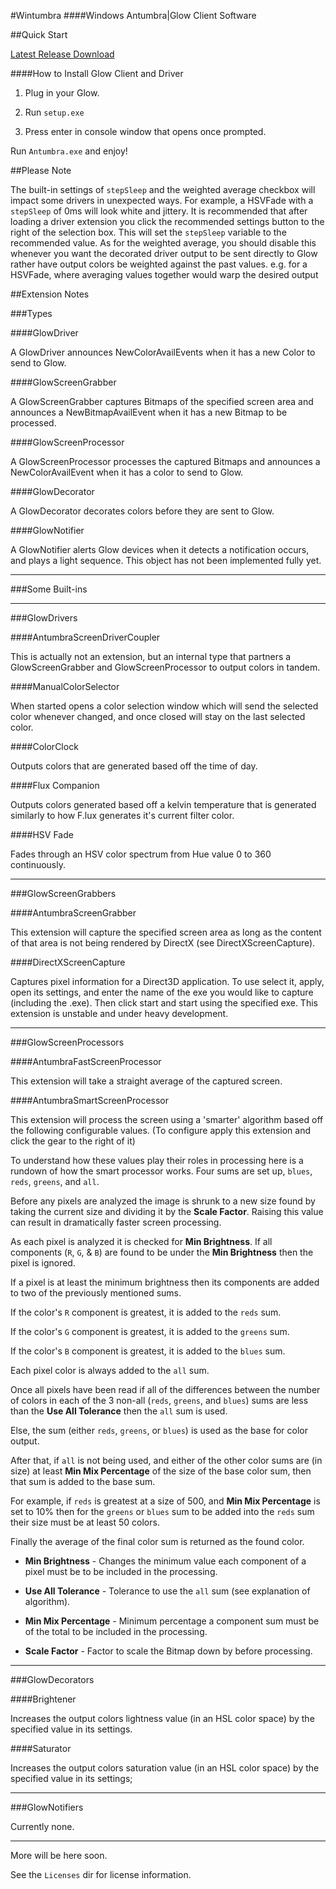 #Wintumbra
####Windows Antumbra|Glow Client Software

##Quick Start

[Latest Release Download](https://github.com/TeamAntumbra/wintumbra/releases/latest)

####How to Install Glow Client and Driver

1) Plug in your Glow.

2) Run `setup.exe`

3) Press enter in console window that opens once prompted.

Run `Antumbra.exe` and enjoy!

##Please Note

The built-in settings of `stepSleep` and the weighted average checkbox will impact some
drivers in unexpected ways. For example, a HSVFade with a `stepSleep` of 0ms will look white and jittery.
It is recommended that after loading a driver extension you click the recommended settings button to the
right of the selection box. This will set the `stepSleep` variable to the recommended value. As for the weighted
average, you should disable this whenever you want the decorated driver output to be sent directly to Glow rather
have output colors be weighted against the past values. 
e.g. for a HSVFade, where averaging values together would warp the desired output

##Extension Notes

###Types

####GlowDriver

A GlowDriver announces NewColorAvailEvents when it has a new Color to 
send to Glow.

####GlowScreenGrabber

A GlowScreenGrabber captures Bitmaps of the specified screen area and announces 
a NewBitmapAvailEvent when it has a new Bitmap to be processed.

####GlowScreenProcessor

A GlowScreenProcessor processes the captured Bitmaps and announces a 
NewColorAvailEvent when it has a color to send to Glow.

####GlowDecorator

A GlowDecorator decorates colors before they are sent to Glow.

####GlowNotifier

A GlowNotifier alerts Glow devices when it detects a notification occurs, and plays a 
light sequence. This object has not been implemented fully yet.

-----------------------

###Some Built-ins

---------

###GlowDrivers


####AntumbraScreenDriverCoupler

This is actually not an extension, but an internal type that partners a GlowScreenGrabber and
GlowScreenProcessor to output colors in tandem.


####ManualColorSelector

When started opens a color selection window which will send the selected color whenever changed,
and once closed will stay on the last selected color.


####ColorClock

Outputs colors that are generated based off the time of day.


####Flux Companion

Outputs colors generated based off a kelvin temperature that is generated similarly to how F.lux generates
it's current filter color.

####HSV Fade

Fades through an HSV color spectrum from Hue value 0 to 360 continuously.

--------

###GlowScreenGrabbers

####AntumbraScreenGrabber

This extension will capture the specified screen area as long as the content of that area
is not being rendered by DirectX (see DirectXScreenCapture).

####DirectXScreenCapture

Captures pixel information for a Direct3D application. To use select it, apply, open its settings, and
enter the name of the exe you would like to capture (including the .exe). Then click start and start using the
specified exe. This extension is unstable and under heavy development.

------

###GlowScreenProcessors

####AntumbraFastScreenProcessor

This extension will take a straight average of the captured screen.

####AntumbraSmartScreenProcessor

This extension will process the screen using a 'smarter' algorithm based off the following 
configurable values. (To configure apply this extension and click the gear to the right of it)

To understand how these values play their roles in processing here is a rundown of how the smart
processor works. Four sums are set up, `blues`, `reds`, `greens`, and `all`. 

Before any pixels are analyzed the image is shrunk to a new size found by taking the current
size and dividing it by the **Scale Factor**. Raising this value can result in dramatically faster
screen processing.

As each pixel is analyzed it is checked for **Min Brightness**. If all components (`R`, `G`, & `B`) are
found to be under the **Min Brightness** then the pixel is ignored.

If a pixel is at least the minimum brightness then its components are added to two of the previously mentioned sums.

If the color's `R` component is greatest, it is added to the `reds` sum.

If the color's `G` component is greatest, it is added to the `greens` sum.

If the color's `B` component is greatest, it is added to the `blues` sum.

Each pixel color is always added to the `all` sum.

Once all pixels have been read if all of the differences between the number of colors in each of the 3 non-all (`reds`, 
`greens`, and `blues`) sums are less than the **Use All Tolerance** then the `all` sum is used.

Else, the sum (either `reds`, `greens`, or `blues`) is used as the base for color output.

After that, if `all` is not being used, and either of the other color sums are (in size) 
at least **Min Mix Percentage** of the size of the base color sum, then that sum is added 
to the base sum.

For example, if `reds` is greatest at a size of 500, and **Min Mix Percentage** is set to 10% then for the `greens` or `blues` sum
to be added into the `reds` sum their size must be at least 50 colors.

Finally the average of the final color sum is returned as the found color.

* **Min Brightness** - Changes the minimum value each component of a pixel must be to be included in the processing.

* **Use All Tolerance** - Tolerance to use the `all` sum (see explanation of algorithm).

* **Min Mix Percentage** - Minimum percentage a component sum must be of the total to be included in the processing.

* **Scale Factor** - Factor to scale the Bitmap down by before processing.

-----

###GlowDecorators

####Brightener

Increases the output colors lightness value (in an HSL color space) by the specified value in its settings.

####Saturator

Increases the output colors saturation value (in an HSL color space) by the specified value in its settings;

-----

###GlowNotifiers

Currently none.

------

More will be here soon.

See the `Licenses` dir for license information.

